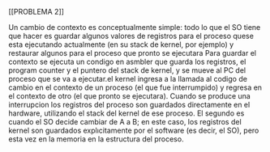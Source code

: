 [[PROBLEMA 2]]

Un cambio de contexto es conceptualmente simple: todo lo que el SO tiene que hacer es guardar algunos valores de registros para el proceso quese esta ejecutando actualmente (en su stack de kernel, por ejemplo)  y restaurar algunos para el proceso que pronto se ejecutara
Para guardar el contexto se ejecuta un condigo en asmbler que guarda los registros, el program counter y el puntero del stack de kernel, y se mueve al PC del proceso que se va a ejecutar.el kernel ingresa a la llamada al codigo de cambio en el contexto de un proceso (el que fue interrumpido) y regresa en el contexto de otro (el que pronto se ejecutara).
Cuando se produce una interrupcion los registros del proceso son guardados directamente en el hardware,  utilizando el stack del kernel de ese proceso. El segundo es cuando
el SO decide cambiar de A a B; en este caso, los registros del kernel son guardados explıcitamente por el software (es decir, el SO), pero esta vez en la memoria en la estructura del proceso.